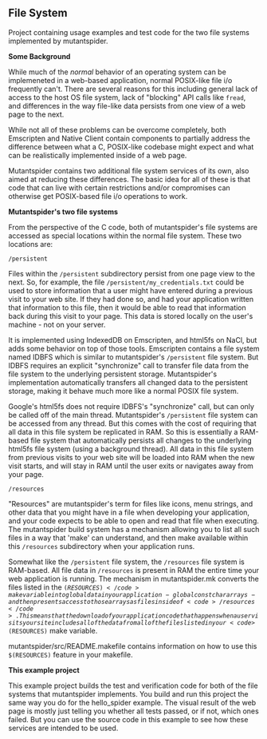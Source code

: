 <h2>File System</h2>

Project containing usage examples and test code for the two file systems implemented
by mutantspider.

<b>Some Background</b>

While much of the <i>normal</i> behavior of an operating system can be implemeneted in
a web-based application, normal POSIX-like file i/o frequently can't.  There are
several reasons for this including general lack of access to the host OS file system,
lack of "blocking" API calls like <code>fread</code>, and differences in the way
file-like data persists from one view of a web page to the next.

While not all of these problems can be overcome completely, both Emscripten and
Native Client contain components to partially address the difference between what
a C, POSIX-like codebase might expect and what can be realistically implemented inside
of a web page.

Mutantspider contains two additional file system services of its own, also aimed at
reducing these differences.  The basic idea for all of these is that code that can live
with certain restrictions and/or compromises can otherwise get POSIX-based file i/o
operations to work.

<b>Mutantspider's two file systems</b>

From the perspective of the C code, both of mutantspider's file systems are accessed
as special locations within the normal file system.  These two locations are:

    /persistent

Files within the <code>/persistent</code> subdirectory persist from one page view to
the next. So, for example, the file <code>/persistent/my_credentials.txt</code> could
be used to store information that a user might have entered during a previous visit to
your web site.  If they had done so, and had your application written that information
to this file, then it would be able to read that information back during this visit to
your page.  This data is stored locally on the user's machine - not on your server.

It is implemented using IndexedDB on Emscripten, and html5fs on NaCl, but adds some
behavior on top of those tools.  Emscripten contains a file system named IDBFS which
is similar to mutantspider's <code>/persistent</code> file system.  But IDBFS requires
an explicit "synchronize" call to transfer file data from the file system to the
underlying persistent storage.  Mutantspider's implementation automatically transfers
all changed data to the persistent storage, making it behave much more like a normal
POSIX file system.

Google's html5fs does not require IDBFS's "synchronize" call, but can only be called
off of the main thread.  Mutantspider's <code>/persistent</code> file system can be
accessed from any thread.  But this comes with the cost of requiring that all data in
this file system be replicated in RAM.  So this is essentially a RAM-based file system
that automatically persists all changes to the underlying html5fs file system (using a
background thread).  All data in this file system from previous visits to your web site
will be loaded into RAM when the new visit starts, and will stay in RAM until the user
exits or navigates away from your page.

    /resources
    
"Resources" are mutantspider's term for files like icons, menu strings, and other
data that you might have in a file when developing your application, and your code
expects to be able to open and read that file when executing.  The mutantspider
build system has a mechanism allowing you to list all such files in a way that 'make'
can understand, and then make available within this <code>/resources</code>
subdirectory when your application runs.

Somewhat like the <code>/persistent</code> file system, the <code>/resources</code>
file system is RAM-based.  All file data in <code>/resources</code> is present in RAM
the entire time your web application is running.  The mechanism in mutantspider.mk
converts the files listed in the <code>$(RESOURCES)</code> make variable into global data
in your application - global const char arrays - and then presents access to those
arrays as files inside of <code>/resources</code>.  This means that the download of
your application code that happens when a user visits your site includes all of the
data from all of the files listed in your <code>$(RESOURCES)</code> make variable.

mutantspider/src/README.makefile contains information on how to use this
<code>$(RESOURCES)</code> feature in your makefile.

<b>This example project</b>

This example project builds the test and verification code for both of the file systems
that mutantspider implements.  You build and run this project the same way you do
for the hello_spider example.  The visual result of the web page is mostly just telling
you whether all tests passed, or if not, which ones failed.  But you can use the
source code in this example to see how these services are intended to be used.
